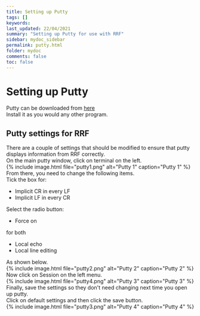 ```yaml
---
title: Setting up Putty
tags: []
keywords: 
last_updated: 22/04/2021
summary: "Setting up Putty for use with RRF"
sidebar: mydoc_sidebar
permalink: putty.html
folder: mydoc
comments: false
toc: false
---
```


# Setting up Putty

Putty can be downloaded from [here](https://www.chiark.greenend.org.uk/~sgtatham/putty/)  
Install it as you would any other program.  

## Putty settings for RRF

There are a couple of settings that should be modified to ensure that putty displays information from RRF correctly.  
On the main putty window, click on terminal on the left.  
{% include image.html file="putty1.png" alt="Putty 1" caption="Putty 1" %}
From there, you need to change the following items.  
Tick the box for:  
- Implicit CR in every LF  
- Implicit LF in every CR  

Select the radio button:  
- Force on  

for both  
- Local echo  
- Local line editing  

As shown below.  
{% include image.html file="putty2.png" alt="Putty 2" caption="Putty 2" %} 
Now click on Session on the left menu.  
{% include image.html file="putty4.png" alt="Putty 3" caption="Putty 3" %} 
Finally, save the settings so they don't need changing next time you open up putty.  
Click on default settings and then click the save button.  
{% include image.html file="putty3.png" alt="Putty 4" caption="Putty 4" %}
